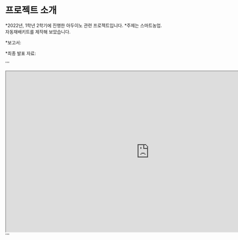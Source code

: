 # 프로젝트 소개

*2022년, 1학년 2학기에 진행한 아두이노 관련 프로젝트입니다.
*주제는 스마트농업. 자동재배키트를 제작해 보았습니다.

*보고서:



*최종 발표 자료:

'''
<iframe src="https://drive.google.com/file/d/1MZpuaNg3bwlaZZ_Y6U-Z71nJwpxqnfN7/preview" width="900" height="507"></iframe>
'''





